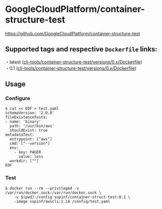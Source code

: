 # GoogleCloudPlatform/container-structure-test

https://github.com/GoogleCloudPlatform/container-structure-test

## Supported tags and respective `Dockerfile` links:

・latest ([cli-tools/container-structure-test/versions/0.x/Dockerfile](https://github.com/supinf/dockerized-tools/blob/master/cli-tools/container-structure-test/versions/0.x/Dockerfile))  
・0.1 ([cli-tools/container-structure-test/versions/0.x/Dockerfile](https://github.com/supinf/dockerized-tools/blob/master/cli-tools/container-structure-test/versions/0.x/Dockerfile))  


## Usage

### Configure

```
$ cat << EOF > test.yaml
schemaVersion: '2.0.0'
fileExistenceTests:
- name: 'binary'
  path: '/usr/bin/aws'
  shouldExist: true
metadataTest:
  entrypoint: ["aws"]
  cmd: ["--version"]
  env:
    - key: PAGER
      value: less
  workdir: [""]
EOF
```

### Test

```
$ docker run --rm --privileged -v /var/run/docker.sock:/var/run/docker.sock \
    -v $(pwd):/config supinf/container-struct-test:0.1 \
    -image supinf/awscli:1.14 /config/test.yaml
```
